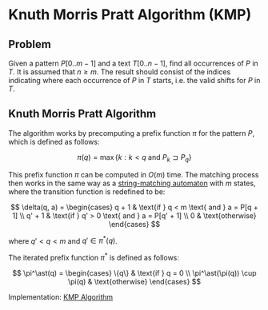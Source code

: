 # Knuth Morris Pratt Algorithm (KMP)

## Problem

Given a pattern $P[0..m-1]$ and a text $T[0..n-1]$, find all occurrences of $P$ in $T$. It is assumed that $n \geq m$. The result should consist of the indices indicating where each occurrence of $P$ in $T$ starts, i.e. the valid shifts for $P$ in $T$.

## Knuth Morris Pratt Algorithm

The algorithm works by precomputing a prefix function $\pi$ for the pattern $P$, which is defined as follows:

$$
\pi(q) = \max\{k : k < q \text{ and } P_k \sqsupset P_q\}
$$

This prefix function $\pi$ can be computed in $O(m)$ time. The matching process then works in the same way as a [string-matching automaton](https://github.com/pl3onasm/CLRS/tree/main/algorithms/string-matching/finite-automata) with $m$ states, where the transition function is redefined to be:

$$
\delta(q, a) = \begin{cases}
q + 1 & \text{if } q < m \text{ and } a = P[q + 1] \\
q' + 1 & \text{if } q' > 0 \text{ and } a = P[q' + 1] \\
0 & \text{otherwise}
\end{cases}
$$

where $q' < q < m$ and $q' \in \pi^\ast(q)$.

The iterated prefix function $\pi^\ast$ is defined as follows:

$$
\pi^\ast(q) = \begin{cases}
\{q\} & \text{if } q = 0 \\
\pi^\ast(\pi(q)) \cup \pi(q) & \text{otherwise}
\end{cases}
$$

Implementation: [KMP Algorithm](https://github.com/pl3onasm/AADS/blob/main/algorithms/string-matching/knuth-morris-pratt/kmp.c)
